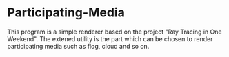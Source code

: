 # Participating-Media
This program is a simple renderer based on the project "Ray Tracing in One Weekend".
The extened utility is the part which can be chosen to render participating media such as flog, cloud and so on.

